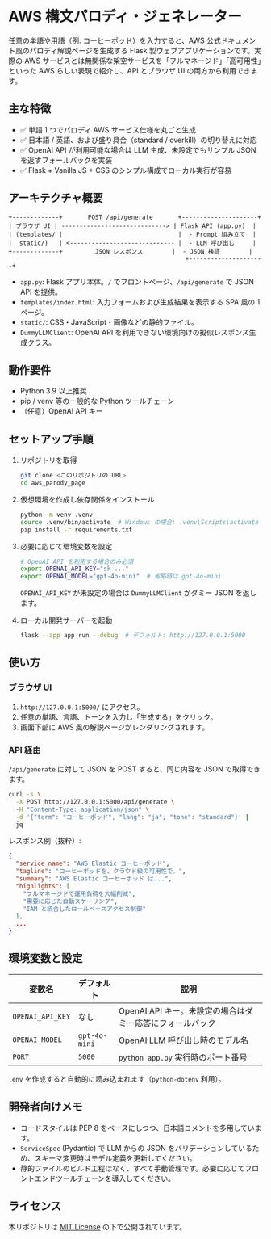 # AWS 構文パロディ・ジェネレーター

任意の単語や用語（例: コーヒーポッド）を入力すると、AWS 公式ドキュメント風のパロディ解説ページを生成する Flask 製ウェブアプリケーションです。実際の AWS サービスとは無関係な架空サービスを「フルマネージド」「高可用性」といった AWS らしい表現で紹介し、API とブラウザ UI の両方から利用できます。

## 主な特徴
- ✅ 単語 1 つでパロディ AWS サービス仕様を丸ごと生成
- ✅ 日本語 / 英語、および盛り具合（standard / overkill）の切り替えに対応
- ✅ OpenAI API が利用可能な場合は LLM 生成、未設定でもサンプル JSON を返すフォールバックを実装
- ✅ Flask + Vanilla JS + CSS のシンプル構成でローカル実行が容易

## アーキテクチャ概要
```
+-------------+       POST /api/generate       +---------------------+
| ブラウザ UI | -----------------------------> | Flask API (app.py)  |
| (templates/ |                                |  - Prompt 組み立て  |
|  static/)   | <----------------------------- |  - LLM 呼び出し     |
+-------------+         JSON レスポンス        |  - JSON 検証        |
                                                 +---------------------+
```

- `app.py`: Flask アプリ本体。`/` でフロントページ、`/api/generate` で JSON API を提供。
- `templates/index.html`: 入力フォームおよび生成結果を表示する SPA 風の 1 ページ。
- `static/`: CSS・JavaScript・画像などの静的ファイル。
- `DummyLLMClient`: OpenAI API を利用できない環境向けの擬似レスポンス生成クラス。

## 動作要件
- Python 3.9 以上推奨
- pip / venv 等の一般的な Python ツールチェーン
- （任意）OpenAI API キー

## セットアップ手順
1. リポジトリを取得
   ```bash
   git clone <このリポジトリの URL>
   cd aws_parody_page
   ```
2. 仮想環境を作成し依存関係をインストール
   ```bash
   python -m venv .venv
   source .venv/bin/activate  # Windows の場合: .venv\Scripts\activate
   pip install -r requirements.txt
   ```
3. 必要に応じて環境変数を設定
   ```bash
   # OpenAI API を利用する場合のみ必須
   export OPENAI_API_KEY="sk-..."
   export OPENAI_MODEL="gpt-4o-mini"  # 省略時は gpt-4o-mini
   ```
   `OPENAI_API_KEY` が未設定の場合は `DummyLLMClient` がダミー JSON を返します。

4. ローカル開発サーバーを起動
   ```bash
   flask --app app run --debug  # デフォルト: http://127.0.0.1:5000
   ```

## 使い方
### ブラウザ UI
1. `http://127.0.0.1:5000/` にアクセス。
2. 任意の単語、言語、トーンを入力し「生成する」をクリック。
3. 画面下部に AWS 風の解説ページがレンダリングされます。

### API 経由
`/api/generate` に対して JSON を POST すると、同じ内容を JSON で取得できます。
```bash
curl -s \
  -X POST http://127.0.0.1:5000/api/generate \
  -H "Content-Type: application/json" \
  -d '{"term": "コーヒーポッド", "lang": "ja", "tone": "standard"}' |
  jq
```
レスポンス例（抜粋）:
```json
{
  "service_name": "AWS Elastic コーヒーポッド",
  "tagline": "コーヒーポッドを、クラウド級の可用性で。",
  "summary": "AWS Elastic コーヒーポッド は...",
  "highlights": [
    "フルマネージドで運用負荷を大幅削減",
    "需要に応じた自動スケーリング",
    "IAM と統合したロールベースアクセス制御"
  ],
  ...
}
```

## 環境変数と設定
| 変数名 | デフォルト | 説明 |
| ------ | ---------- | ---- |
| `OPENAI_API_KEY` | なし | OpenAI API キー。未設定の場合はダミー応答にフォールバック |
| `OPENAI_MODEL` | `gpt-4o-mini` | OpenAI LLM 呼び出し時のモデル名 |
| `PORT` | `5000` | `python app.py` 実行時のポート番号 |

`.env` を作成すると自動的に読み込まれます（`python-dotenv` 利用）。

## 開発者向けメモ
- コードスタイルは PEP 8 をベースにしつつ、日本語コメントを多用しています。
- `ServiceSpec` (Pydantic) で LLM からの JSON をバリデーションしているため、スキーマ変更時はモデル定義を更新してください。
- 静的ファイルのビルド工程はなく、すべて手動管理です。必要に応じてフロントエンドツールチェーンを導入してください。

## ライセンス
本リポジトリは [MIT License](./LICENSE) の下で公開されています。
